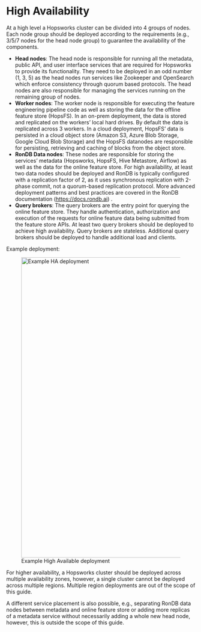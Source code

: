 # High Availability

At a high level a Hopsworks cluster can be divided into 4 groups of nodes. Each node group should be deployed according to the requirements (e.g., 3/5/7 nodes for the head node group) to guarantee the availability of the components. 

* **Head nodes**: The head node is responsible for running all the metadata, public API, and user interface services that are required for Hopsworks to provide its functionality. They need to be deployed in an odd number (1, 3, 5) as the head nodes run services like Zookeeper and OpenSearch which enforce consistency through quorum based protocols. The head nodes are also responsible for managing the services running on the remaining group of nodes.
* **Worker nodes**: The worker node is responsible for executing the feature engineering pipeline code as well as storing the data for the offline feature store (HopsFS). In an on-prem deployment, the data is stored and replicated on the workers’ local hard drives. By default the data is replicated across 3 workers. In a cloud deployment, HopsFS’ data is persisted in a cloud object store (Amazon S3, Azure Blob Storage, Google Cloud Blob Storage) and the HopsFS datanodes are responsible for persisting, retrieving and caching of blocks from the object store.
* **RonDB Data nodes**: These nodes are responsible for storing the services’ metadata (Hopsworks, HopsFS, Hive Metastore, Airflow) as well as the data for the online feature store. For high availability, at least two data nodes should be deployed and RonDB is typically  configured with a replication factor of 2, as it uses synchronous replication with 2-phase commit, not a quorum-based replication protocol. More advanced deployment patterns and best practices are covered in the RonDB documentation (https://docs.rondb.ai) .
* **Query brokers**: The query brokers are the entry point for querying the online feature store. They handle authentication, authorization and execution of the requests for online feature data being submitted from the feature store APIs. At least two query brokers should be deployed to achieve high availability. Query brokers are stateless. Additional query brokers should be deployed to handle additional load and clients.

Example deployment:

<figure>
  <img width="800px" src="../../../assets/images/admin/ha_dr/example_ha_cluster.svg" alt="Example HA deployment"/>
  <figcaption>Example High Available deployment</figcaption>
</figure>

For higher availability, a Hopsworks cluster should be deployed across multiple availability zones, however, a single cluster cannot be deployed across multiple regions. Multiple region deployments are out of the scope of this guide.

A different service placement is also possible, e.g., separating RonDB data nodes between metadata and online feature store or adding more replicas of a metadata service without necessarily adding a whole new head node, however, this is outside the scope of this guide.
